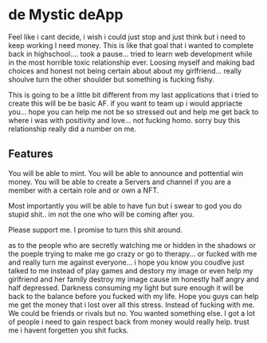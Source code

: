 

# de Mystic deApp

Feel like i cant decide, i wish i could just stop and just think but i need to keep working I need money. This is like that goal that i wanted to complete back in highschool.... took a pause... tried to learn web development while in the most horrible toxic relationship ever. Loosing myself and making bad choices and honest not being certain about about my girlfriend... really shoulve turn the other shoulder but something is fucking fishy.


This is going to be a little bit different from my last applications that i tried to create this will be be basic AF. if you want to team up i would appriacte you... hope you can help me not be so stressed out and help me get back to where i was with positivity and love... not fucking homo. sorry buy this relationship really did a number on me.


## Features

You will be able to mint.
You will be able to announce and pottential win money.
You will be able to create a Servers and channel if you are a member with a certain role and or own a NFT.

Most importantly you will be able to have fun but i swear to god you do stupid shit.. im not the one who will be coming after you.


Please support me. I promise to turn this shit around.

as to the people who are secretly watching me or hidden in the shadows or the poeple trying to make me go crazy or go to therapy... or fucked with me and really turn me against everyone... i hope you know you coudlve just talked to me instead of play games and destory my image or even help my girlfriend and her family destroy my image cause im honestly half angry and half depressed. Darkness consuming my light but sure enough it will be back to the balance before you fucked with my life. Hope you guys can help me get the money that i lost over all this stress. Instead of fucking with me. We could be friends or rivals but no. You wanted something else. I got a lot of people i need to gain respect back from money would really help. trust me i havent forgetten you shit fucks. 


